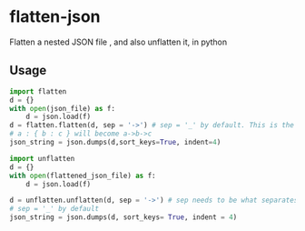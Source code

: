 # flatten-json
Flatten a nested JSON file , and also unflatten it, in python

## Usage
```py
import flatten
d = {}
with open(json_file) as f:
    d = json.load(f)
d = flatten.flatten(d, sep = '->') # sep = '_' by default. This is the delimiter for nesting
# a : { b : c } will become a->b->c
json_string = json.dumps(d,sort_keys=True, indent=4)

import unflatten
d = {}
with open(flattened_json_file) as f:
    d = json.load(f)

d = unflatten.unflatten(d, sep = '->') # sep needs to be what separates nesting in the file
# sep = '_' by default
json_string = json.dumps(d, sort_keys= True, indent = 4)
```
    
